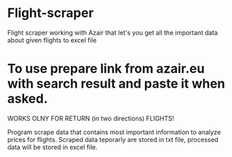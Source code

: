 # Flight-scraper
Flight scraper working with Azair that let's you get all  the important data about given flights to excel file

# To use prepare link from azair.eu with search result and paste it when asked.
WORKS OLNY FOR RETURN (in two directions) FLIGHTS!

Program scrape data that contains most important information to analyze prices for flights.
Scraped data teporarly are stored in txt file, processed data will be stored in excel file.
